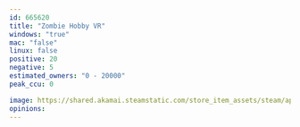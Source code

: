 ```yaml
---
id: 665620
title: "Zombie Hobby VR"
windows: "true"
mac: "false"
linux: false
positive: 20
negative: 5
estimated_owners: "0 - 20000"
peak_ccu: 0

image: https://shared.akamai.steamstatic.com/store_item_assets/steam/apps/665620/header.jpg?t=1623618983
opinions:
---
```

